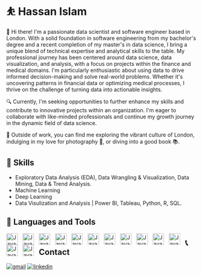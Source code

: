 # :bouncing_ball_person: Hassan Islam

👋 Hi there! I'm a passionate data scientist and software engineer based in London. With a solid foundation in software engineering from my bachelor's degree and a recent completion of my master's in data science, I bring a unique blend of technical expertise and analytical skills to the table.
My professional journey has been centered around data science, data visualization, and analysis, with a focus on projects within the finance and medical domains. 
I'm particularly enthusiastic about using data to drive informed decision-making and solve real-world problems. Whether it's uncovering patterns in financial data or optimizing medical processes, I thrive on the challenge of turning data into actionable insights.

🔍 Currently, I'm seeking opportunities to further enhance my skills and contribute to innovative projects within an organization. I'm eager to collaborate with like-minded professionals and continue my growth journey in the dynamic field of data science.

🌆 Outside of work, you can find me exploring the vibrant culture of London, indulging in my love for photography 📸, or diving into a good book 📚.

## 💼 Skills

- Exploratory Data Analysis (EDA), Data Wrangling & Visualization, Data Mining, Data & Trend Analysis.   
- Machine Learning
- Deep Learning
- Data Visulization and Analysis | Power BI, Tableau, Python, R, SQL.



## 🧰 Languages and Tools

<img align="left" alt="Java" width="30px" style="padding-right:10px;"  src="https://cdn.jsdelivr.net/gh/devicons/devicon@latest/icons/python/python-original-wordmark.svg" />
<img align="left" alt="Java" width="30px" style="padding-right:10px;"  src="https://cdn.jsdelivr.net/gh/devicons/devicon@latest/icons/cplusplus/cplusplus-original.svg" />
<img align="left" alt="Java" width="30px" style="padding-right:10px;"  src="https://cdn.jsdelivr.net/gh/devicons/devicon@latest/icons/sqldeveloper/sqldeveloper-original.svg" />
<img align="left" alt="Java" width="30px" style="padding-right:10px;"  src="https://cdn.jsdelivr.net/gh/devicons/devicon@latest/icons/numpy/numpy-original-wordmark.svg" />
<img align="left" alt="Java" width="30px" style="padding-right:10px;"  src="https://cdn.jsdelivr.net/gh/devicons/devicon@latest/icons/git/git-original-wordmark.svg" />
<img align="left" alt="Java" width="30px" style="padding-right:10px;"  src="https://cdn.jsdelivr.net/gh/devicons/devicon@latest/icons/anaconda/anaconda-original.svg" />
<img align="left" alt="Java" width="30px" style="padding-right:10px;"  src="https://cdn.jsdelivr.net/gh/devicons/devicon@latest/icons/jupyter/jupyter-original-wordmark.svg" />
<img align="left" alt="Java" width="30px" style="padding-right:10px;"  src="https://cdn.jsdelivr.net/gh/devicons/devicon@latest/icons/pycharm/pycharm-original.svg" />
<img align="left" alt="Java" width="30px" style="padding-right:10px;"  src="https://cdn.jsdelivr.net/gh/devicons/devicon@latest/icons/pytorch/pytorch-original-wordmark.svg" />
<img align="left" alt="Java" width="30px" style="padding-right:10px;"  src="https://cdn.jsdelivr.net/gh/devicons/devicon@latest/icons/spyder/spyder-original-wordmark.svg" />
<img align="left" alt="Java" width="30px" style="padding-right:10px;"  src="https://cdn.jsdelivr.net/gh/devicons/devicon@latest/icons/tensorflow/tensorflow-original.svg" />
<img align="left" alt="Java" width="30px" style="padding-right:10px;"  src="https://cdn.jsdelivr.net/gh/devicons/devicon@latest/icons/pandas/pandas-original-wordmark.svg" />
<img align="left" alt="Java" width="30px" style="padding-right:10px;"  src="https://cdn.jsdelivr.net/gh/devicons/devicon@latest/icons/oracle/oracle-original.svg" />




## 📞 Contact
[![gmail](https://img.shields.io/badge/Gmail-D14836?style=for-the-badge&logo=gmail&logoColor=white)](<mailto:hassanislam463@gmail.com>) [![linkedin](https://img.shields.io/badge/linkedin-0A66C2?style=for-the-badge&logo=linkedin&logoColor=white)](https://www.linkedin.com/in/hassan-islam463/)

